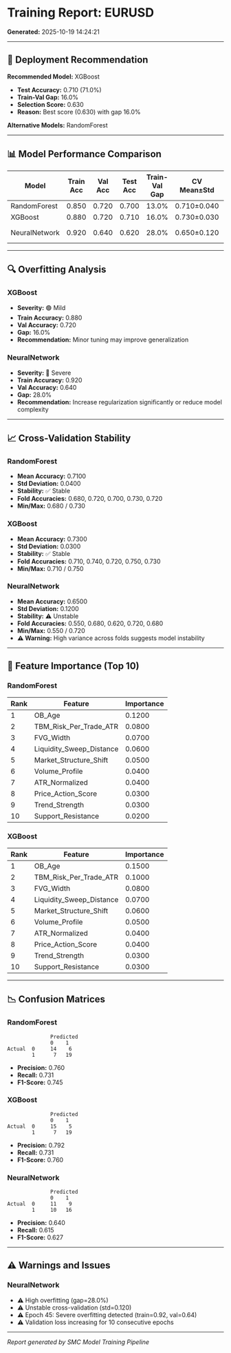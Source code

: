 # Training Report: EURUSD

**Generated:** 2025-10-19 14:24:21

---

## 🎯 Deployment Recommendation

**Recommended Model:** XGBoost

- **Test Accuracy:** 0.710 (71.0%)
- **Train-Val Gap:** 16.0%
- **Selection Score:** 0.630
- **Reason:** Best score (0.630) with gap 16.0%

**Alternative Models:** RandomForest

---

## 📊 Model Performance Comparison

| Model | Train Acc | Val Acc | Test Acc | Train-Val Gap | CV Mean±Std | CV Stable | Status |
|-------|-----------|---------|----------|---------------|-------------|-----------|--------|
| RandomForest | 0.850 | 0.720 | 0.700 | 13.0% | 0.710±0.040 | ✅ | ✅ |
| XGBoost | 0.880 | 0.720 | 0.710 | 16.0% | 0.730±0.030 | ✅ | ✅ |
| NeuralNetwork | 0.920 | 0.640 | 0.620 | 28.0% | 0.650±0.120 | ⚠️ | ⚠️ Overfit |

---

## 🔍 Overfitting Analysis

### XGBoost

- **Severity:** 🟢 Mild
- **Train Accuracy:** 0.880
- **Val Accuracy:** 0.720
- **Gap:** 16.0%
- **Recommendation:** Minor tuning may improve generalization

### NeuralNetwork

- **Severity:** 🔴 Severe
- **Train Accuracy:** 0.920
- **Val Accuracy:** 0.640
- **Gap:** 28.0%
- **Recommendation:** Increase regularization significantly or reduce model complexity

---

## 📈 Cross-Validation Stability

### RandomForest

- **Mean Accuracy:** 0.7100
- **Std Deviation:** 0.0400
- **Stability:** ✅ Stable
- **Fold Accuracies:** 0.680, 0.720, 0.700, 0.730, 0.720
- **Min/Max:** 0.680 / 0.730

### XGBoost

- **Mean Accuracy:** 0.7300
- **Std Deviation:** 0.0300
- **Stability:** ✅ Stable
- **Fold Accuracies:** 0.710, 0.740, 0.720, 0.750, 0.730
- **Min/Max:** 0.710 / 0.750

### NeuralNetwork

- **Mean Accuracy:** 0.6500
- **Std Deviation:** 0.1200
- **Stability:** ⚠️ Unstable
- **Fold Accuracies:** 0.550, 0.680, 0.620, 0.720, 0.680
- **Min/Max:** 0.550 / 0.720
- **⚠️ Warning:** High variance across folds suggests model instability

---

## 🎯 Feature Importance (Top 10)

### RandomForest

| Rank | Feature | Importance |
|------|---------|------------|
| 1 | OB_Age | 0.1200 |
| 2 | TBM_Risk_Per_Trade_ATR | 0.0800 |
| 3 | FVG_Width | 0.0700 |
| 4 | Liquidity_Sweep_Distance | 0.0600 |
| 5 | Market_Structure_Shift | 0.0500 |
| 6 | Volume_Profile | 0.0400 |
| 7 | ATR_Normalized | 0.0400 |
| 8 | Price_Action_Score | 0.0300 |
| 9 | Trend_Strength | 0.0300 |
| 10 | Support_Resistance | 0.0200 |

### XGBoost

| Rank | Feature | Importance |
|------|---------|------------|
| 1 | OB_Age | 0.1500 |
| 2 | TBM_Risk_Per_Trade_ATR | 0.1000 |
| 3 | FVG_Width | 0.0800 |
| 4 | Liquidity_Sweep_Distance | 0.0700 |
| 5 | Market_Structure_Shift | 0.0600 |
| 6 | Volume_Profile | 0.0500 |
| 7 | ATR_Normalized | 0.0400 |
| 8 | Price_Action_Score | 0.0400 |
| 9 | Trend_Strength | 0.0300 |
| 10 | Support_Resistance | 0.0300 |

---

## 📉 Confusion Matrices

### RandomForest

```
              Predicted
              0    1
Actual  0     14    6
        1      7   19
```

- **Precision:** 0.760
- **Recall:** 0.731
- **F1-Score:** 0.745

### XGBoost

```
              Predicted
              0    1
Actual  0     15    5
        1      7   19
```

- **Precision:** 0.792
- **Recall:** 0.731
- **F1-Score:** 0.760

### NeuralNetwork

```
              Predicted
              0    1
Actual  0     11    9
        1     10   16
```

- **Precision:** 0.640
- **Recall:** 0.615
- **F1-Score:** 0.627

---

## ⚠️ Warnings and Issues

### NeuralNetwork

- ⚠️ High overfitting (gap=28.0%)
- ⚠️ Unstable cross-validation (std=0.120)
- ⚠️ Epoch 45: Severe overfitting detected (train=0.92, val=0.64)
- ⚠️ Validation loss increasing for 10 consecutive epochs

---

*Report generated by SMC Model Training Pipeline*
